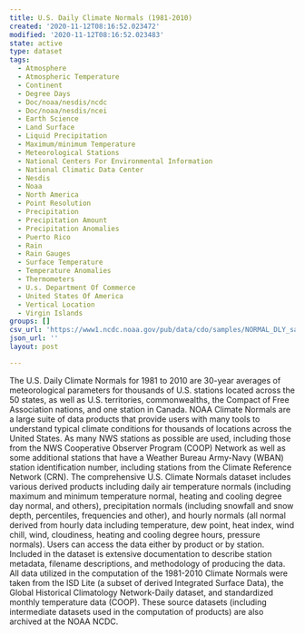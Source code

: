 ```yaml
---
title: U.S. Daily Climate Normals (1981-2010)
created: '2020-11-12T08:16:52.023472'
modified: '2020-11-12T08:16:52.023483'
state: active
type: dataset
tags:
  - Atmosphere
  - Atmospheric Temperature
  - Continent
  - Degree Days
  - Doc/noaa/nesdis/ncdc
  - Doc/noaa/nesdis/ncei
  - Earth Science
  - Land Surface
  - Liquid Precipitation
  - Maximum/minimum Temperature
  - Meteorological Stations
  - National Centers For Environmental Information
  - National Climatic Data Center
  - Nesdis
  - Noaa
  - North America
  - Point Resolution
  - Precipitation
  - Precipitation Amount
  - Precipitation Anomalies
  - Puerto Rico
  - Rain
  - Rain Gauges
  - Surface Temperature
  - Temperature Anomalies
  - Thermometers
  - U.s. Department Of Commerce
  - United States Of America
  - Vertical Location
  - Virgin Islands
groups: []
csv_url: 'https://www1.ncdc.noaa.gov/pub/data/cdo/samples/NORMAL_DLY_sample_csv.csv'
json_url: ''
layout: post

---
```

The U.S. Daily Climate Normals for 1981 to 2010 are 30-year averages of meteorological parameters for thousands of U.S. stations located across the 50 states, as well as U.S. territories, commonwealths, the Compact of Free Association nations, and one station in Canada. NOAA Climate Normals are a large suite of data products that provide users with many tools to understand typical climate conditions for thousands of locations across the United States. As many NWS stations as possible are used, including those from the NWS Cooperative Observer Program (COOP) Network as well as some additional stations that have a Weather Bureau Army-Navy (WBAN) station identification number, including stations from the Climate Reference Network (CRN). The comprehensive U.S. Climate Normals dataset includes various derived products including daily air temperature normals (including maximum and minimum temperature normal, heating and cooling degree day normal, and others), precipitation normals (including snowfall and snow depth, percentiles, frequencies and other), and hourly normals (all normal derived from hourly data including temperature, dew point, heat index, wind chill, wind, cloudiness, heating and cooling degree hours, pressure normals). Users can access the data either by product or by station. Included in the dataset is extensive documentation to describe station metadata, filename descriptions, and methodology of producing the data. All data utilized in the computation of the 1981-2010 Climate Normals were taken from the ISD Lite (a subset of derived Integrated Surface Data), the Global Historical Climatology Network-Daily dataset, and standardized monthly temperature data (COOP). These source datasets (including intermediate datasets used in the computation of products) are also archived at the NOAA NCDC.
